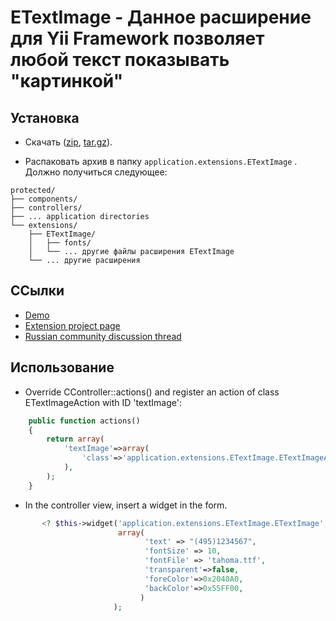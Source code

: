 ETextImage - Данное расширение для Yii Framework позволяет любой текст показывать "картинкой"
=======

## Установка

* Скачать ([zip](https://github.com/kosenka/ETextImage/zipball/master), [tar.gz](https://github.com/kosenka/ETextImage/tarball/master)).

* Распаковать архив в папку `application.extensions.ETextImage` . Должно получиться следующее:

```
protected/
├── components/
├── controllers/
├── ... application directories
└── extensions/
    ├── ETextImage/
    │   ├── fonts/
    │   └── ... другие файлы расширения ETextImage
    └── ... другие расширения
```

## ССылки

* [Demo](http://kosenka.ru/#tab1)
* [Extension project page](https://github.com/kosenka/ETextImage)
* [Russian community discussion thread](http://yiiframework.ru/forum/viewtopic.php?f=9&t=749)

## Использование

* Override CController::actions() and register an action of class ETextImageAction with ID 'textImage':
```php
	public function actions()
	{
		return array(
			'textImage'=>array(
				'class'=>'application.extensions.ETextImage.ETextImageAction',
			),
		);
	}
```

* In the controller view, insert a widget in the form.
```php
       <? $this->widget('application.extensions.ETextImage.ETextImage',
                        array(
                              'text' => "(495)1234567",
                              'fontSize' => 10,
                              'fontFile' => 'tahoma.ttf',
                              'transparent'=>false,
                              'foreColor'=>0x2040A0,
                              'backColor'=>0x55FF00,
                             )
                       );
```